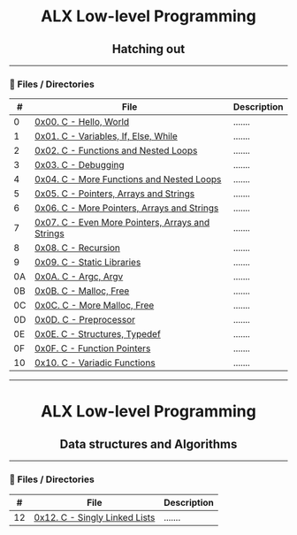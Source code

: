 <h1 align="center">ALX Low-level Programming </h1>

<h2 align="center">Hatching out </h2>

---

### :file_folder: Files / Directories 

#|File|Description
------|------|------
0|[0x00. C - Hello, World ](./0x00-hello_world)|.......
1|[0x01. C - Variables, If, Else, While](./0x01-variables_if_else_while)|.......
2|[0x02. C - Functions and Nested Loops ](./0x02-functions_nested_loops)|.......
3|[0x03. C - Debugging ](./0x03_debugging )|.......
4|[0x04. C - More Functions and Nested Loops ](./0x04-more_functions_nested_loops)|.......
5|[0x05. C - Pointers, Arrays and Strings ](./0x05-pointers_arrays_strings)|.......
6|[0x06. C - More Pointers, Arrays and Strings ](./0x06-pointers_arrays_strings)|.......
7|[0x07. C - Even More Pointers, Arrays and Strings](./0x07-pointers_arrays_strings)|.......
8|[0x08. C - Recursion ](./0x08-recursion)|.......
9|[0x09. C - Static Libraries ](./0x09-static_libraries)|.......
0A|[0x0A. C - Argc, Argv ](./0x0A-argc_argv)|.......
0B|[0x0B. C - Malloc, Free ](./0x0B-malloc_free)|.......
0C|[0x0C. C - More Malloc, Free](./0x0C-more_malloc_free)|.......
0D|[0x0D. C - Preprocessor ](./0x0D-preprocessor)|.......
0E|[0x0E. C - Structures, Typedef](./0x0E-structures_typedef)|.......
0F|[0x0F. C - Function Pointers ](./0x0F-function_pointers)|.......
10|[0x10. C - Variadic Functions ](./0x10-variadic_functions)|.......
---

<h1 align="center">ALX Low-level Programming </h1>

<h2 align="center">Data structures and Algorithms </h2>

---

### :file_folder: Files / Directories 

#|File|Description
---|---|---
12|[0x12. C - Singly Linked Lists ](./0x12-singly_linked_lists)|.......
